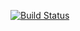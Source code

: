 [![Build Status](https://travis-ci.org/grandkaktus/grandkaktus.github.io.svg?branch=master)](https://travis-ci.org/grandkaktus/grandkaktus.github.io)
